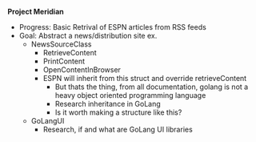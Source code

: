 **Project Meridian**

* Progress: Basic Retrival of ESPN articles from RSS feeds
* Goal: Abstract a news/distribution site ex.
    * NewsSourceClass
        * RetrieveContent
        * PrintContent
        * OpenContentInBrowser
        * ESPN will inherit from this struct and override retrieveContent
            * But thats the thing, from all documentation, golang is not a heavy object oriented programming language
            * Research inheritance in GoLang
            * Is it worth making a structure like this?
    * GoLangUI
        * Research, if and what are GoLang UI libraries